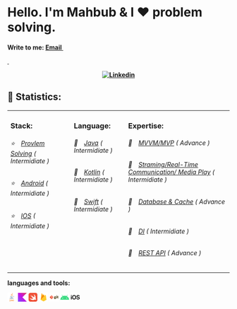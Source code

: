 
<h1>Hello. I'm Mahbub & I ❤️ problem solving.</h1>
<h4>Write to me: <a href="mailto:mahbubmridha07@gmail.com">Email <img 
/>

  &nbsp;<p align="center">
[![Linkedin](https://img.shields.io/badge/linked-in-369?style=flat-square&logo=linkedin&logoColor=white&color=blue)](https://www.linkedin.com/in/md-mahbubur-rahman07) </p>


<h2>📝 Statistics: </h2>
<table>
  <tr>
    <td valign="top">
      <h3>Stack: </h3>
      <h6>⭐️&emsp;<a href="https://github.com/feschenko?tab=repositories&q=&type=&language=programming">Provlem Solving</a> ( Intermidiate )</h6>
      <h6>⭐️&emsp;<a href="https://github.com/feschenko?tab=repositories&q=&type=&language=swift">Android</a> ( Intermidiate )</h6>
      <h6>⭐️&emsp;<a href="https://github.com/feschenko?tab=repositories&q=&type=&language=swift">IOS</a> ( Intermidiate )</h6>
      </td>
    <td valign="top">
      <h3>Language: </h3>
      <h6>📗&emsp;<a href="https://github.com/feschenko?tab=repositories&q=&type=&language=swift">Java</a> ( Intermidiate )</h6>
      <h6>📗&emsp;<a href="https://github.com/feschenko?tab=repositories&q=&type=&language=swift">Kotlin</a> ( Intermidiate )</h6>
      <h6>📗&emsp;<a href="https://github.com/feschenko?tab=repositories&q=&type=&language=swift">Swift</a> ( Intermidiate )</h6>
      </td>
      <td valign="top">
      <h3>Expertise: </h3>
       <h6>📔&emsp;<a href="https://github.com/feschenko?tab=repositories&q=&type=&language=mvvm">MVVM/MVP</a> ( Advance )</h6>
      <h6>📔&emsp;<a href="https://github.com/feschenko?tab=repositories&q=&type=&language=media">Straming/Real-Time Communication/ Media Play</a> ( Intermidiate )</h6>
        <h6>📔&emsp;<a href="https://github.com/feschenko?tab=repositories&q=&type=&language=database">Database & Cache</a> ( Advance )</h6>
         <h6>📔&emsp;<a href="https://github.com/feschenko?tab=repositories&q=&type=&language=di">DI</a> ( Intermidiate )</h6>
         <h6>📔&emsp;<a href="https://github.com/feschenko?tab=repositories&q=&type=&language=rest">REST API</a> ( Advance )</h6>
      </td>
  </tr>
</table>

  **languages and tools:**  
  
<code><img height="20" src="https://raw.githubusercontent.com/github/explore/80688e429a7d4ef2fca1e82350fe8e3517d3494d/topics/java/java.png"></code>
<code><img height="20" src="https://raw.githubusercontent.com/github/explore/80688e429a7d4ef2fca1e82350fe8e3517d3494d/topics/kotlin/kotlin.png"></code>
<code><img height="20" src="https://raw.githubusercontent.com/github/explore/80688e429a7d4ef2fca1e82350fe8e3517d3494d/topics/swift/swift.png"></code>
<code><img height="20" src="https://raw.githubusercontent.com/github/explore/80688e429a7d4ef2fca1e82350fe8e3517d3494d/topics/firebase/firebase.png"></code>
<code><img height="20" src="https://raw.githubusercontent.com/github/explore/80688e429a7d4ef2fca1e82350fe8e3517d3494d/topics/git/git.png"></code>
<code><img height="20" src="https://raw.githubusercontent.com/github/explore/80688e429a7d4ef2fca1e82350fe8e3517d3494d/topics/android/android.png"></code> <code><img height="20" src="https://raw.githubusercontent.com/github/explore/80688e429a7d4ef2fca1e82350fe8e3517d3494d/topics/ios/ios.png"></code>
<!---
mahbub-rahman07/mahbub-rahman07 is a ✨ special ✨ repository because its `README.md` (this file) appears on your GitHub profile.
You can click the Preview link to take a look at your changes.
--->
